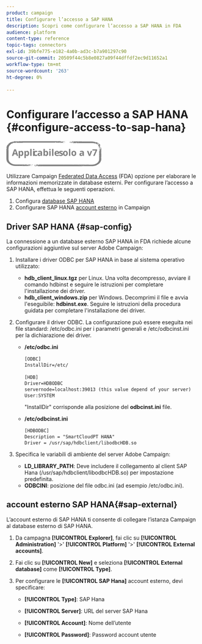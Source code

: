 ```yaml
---
product: campaign
title: Configurare l’accesso a SAP HANA
description: Scopri come configurare l’accesso a SAP HANA in FDA
audience: platform
content-type: reference
topic-tags: connectors
exl-id: 39bfe775-e182-4a0b-ad3c-b7a901297c90
source-git-commit: 20509f44c5b8e0827a09f44dffdf2ec9d11652a1
workflow-type: tm+mt
source-wordcount: '263'
ht-degree: 0%

---
```


# Configurare l’accesso a SAP HANA {#configure-access-to-sap-hana}

![](../../assets/v7-only.svg)

Utilizzare Campaign [Federated Data Access](../../installation/using/about-fda.md) (FDA) opzione per elaborare le informazioni memorizzate in database esterni. Per configurare l’accesso a SAP HANA, effettua le seguenti operazioni.

1. Configura [database SAP HANA](#sap-config)
1. Configurare SAP HANA [account esterno](#sap-external) in Campaign

## Driver SAP HANA {#sap-config}

La connessione a un database esterno SAP HANA in FDA richiede alcune configurazioni aggiuntive sul server Adobe Campaign:

1. Installare i driver ODBC per SAP HANA in base al sistema operativo utilizzato:

   * **hdb_client_linux.tgz** per Linux. Una volta decompresso, avviare il comando hdbinst e seguire le istruzioni per completare l&#39;installazione dei driver.
   * **hdb_client_windows.zip** per Windows. Decomprimi il file e avvia l&#39;eseguibile: **hdbinst.exe**. Seguire le istruzioni della procedura guidata per completare l&#39;installazione dei driver.

1. Configurare il driver ODBC. La configurazione può essere eseguita nei file standard: /etc/odbc.ini per i parametri generali e /etc/odbcinst.ini per la dichiarazione dei driver.

   * **/etc/odbc.ini**

      ```
      [ODBC]
      InstallDir=/etc/
      
      [HDB]
      Driver=HDBODBC
      servernode=localhost:39013 (this value depend of your server)
      User:SYSTEM
      ```

      &quot;InstallDir&quot; corrisponde alla posizione del **odbcinst.ini** file.

   * **/etc/odbcinst.ini**

      ```
      [HDBODBC]
      Description = "SmartCloudPT HANA"
      Driver = /usr/sap/hdbclient/libodbcHDB.so
      ```

1. Specifica le variabili di ambiente del server Adobe Campaign:

   * **LD_LIBRARY_PATH**: Deve includere il collegamento al client SAP Hana (/usr/sap/hdbclient/libodbcHDB.so) per impostazione predefinita.
   * **ODBCINI**: posizione del file odbc.ini (ad esempio /etc/odbc.ini).

## account esterno SAP HANA{#sap-external}

L’account esterno di SAP HANA ti consente di collegare l’istanza Campaign al database esterno di SAP HANA.

1. Da campagna **[!UICONTROL Explorer]**, fai clic su **[!UICONTROL Administration]** &#39;>&#39; **[!UICONTROL Platform]** &#39;>&#39; **[!UICONTROL External accounts]**.

1. Fai clic su **[!UICONTROL New]** e seleziona **[!UICONTROL External database]** come **[!UICONTROL Type]**.

1. Per configurare le **[!UICONTROL SAP Hana]** account esterno, devi specificare:

   * **[!UICONTROL Type]**: SAP Hana

   * **[!UICONTROL Server]**: URL del server SAP Hana

   * **[!UICONTROL Account]**: Nome dell’utente

   * **[!UICONTROL Password]**: Password account utente
